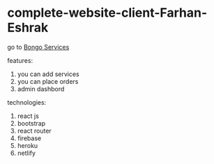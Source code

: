 # complete-website-client-Farhan-Eshrak
go to [Bongo Services](https://bongoservices.netlify.app/)

features:
1. you can add services
2. you can place orders
3. admin dashbord

technologies:
1. react js
2. bootstrap
3. react router
4. firebase
5. heroku
6. netlify
